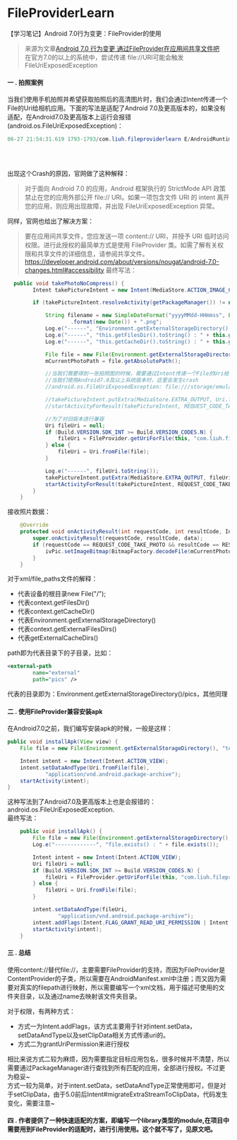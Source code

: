 # FileProviderLearn
【学习笔记】Android 7.0行为变更：FileProvider的使用
>来源为文章[Android 7.0 行为变更 通过FileProvider在应用间共享文件吧](https://blog.csdn.net/lmj623565791/article/details/72859156)<br>
>在官方7.0的以上的系统中，尝试传递 file://URI可能会触发FileUriExposedException
#### 一 . 拍照案例
当我们使用手机拍照并希望获取拍照后的高清图片时，我们会通过Intent传递一个File的Uri给相机应用。下面的写法是适配了Android 7.0及更高版本的，如果没有适配，在Android7.0及更高版本上运行会报错(android.os.FileUriExposedException)：<br>
``` java
06-27 21:54:31.619 1793-1793/com.liuh.fileproviderlearn E/AndroidRuntime: FATAL EXCEPTION: main
                                                                          Process: com.liuh.fileproviderlearn, PID: 1793
                                                                          android.os.FileUriExposedException: file:///storage/emulated/0/20180627-215431.png exposed beyond app through ClipData.Item.getUri()
                                                                          
```
出现这个Crash的原因，官网做了这种解释：
>对于面向 Android 7.0 的应用，Android 框架执行的 StrictMode API 政策禁止在您的应用外部公开 file:// URI。如果一项包含文件 URI 的 intent 离开您的应用，则应用出现故障，并出现 FileUriExposedException 异常。

同样，官网也给出了解决方案：
>要在应用间共享文件，您应发送一项 content:// URI，并授予 URI 临时访问权限。进行此授权的最简单方式是使用 FileProvider 类。如需了解有关权限和共享文件的详细信息，请参阅共享文件。 
https://developer.android.com/about/versions/nougat/android-7.0-changes.html#accessibility
最终写法：<br>
``` java
  public void takePhotoNoCompress() {
        Intent takePictureIntent = new Intent(MediaStore.ACTION_IMAGE_CAPTURE);

        if (takePictureIntent.resolveActivity(getPackageManager()) != null) {

            String filename = new SimpleDateFormat("yyyyMMdd-HHmmss", Locale.CHINA)
                    .format(new Date()) + ".png";
            Log.e("------", "Environment.getExternalStorageDirectory() : " + Environment.getExternalStorageDirectory());
            Log.e("------", "this.getFilesDir().toString() : " + this.getFilesDir().toString());
            Log.e("------", "this.getCacheDir().toString() : " + this.getCacheDir().toString());

            File file = new File(Environment.getExternalStorageDirectory(), filename);
            mCurrentPhotoPath = file.getAbsolutePath();

            //当我们需要得到一张拍照图的时候，需要通过Intent传递一个File的Uri给相机应用
            //当我们使用Android7.0及以上系统版本时，这里会发生crash
            //android.os.FileUriExposedException: file:///storage/emulated/0/20180627-160841.png exposed beyond app through ClipData.Item.getUri()

            //takePictureIntent.putExtra(MediaStore.EXTRA_OUTPUT, Uri.fromFile(file));
            //startActivityForResult(takePictureIntent, REQUEST_CODE_TAKE_PHOTO);

            //为了对旧版本进行兼容
            Uri fileUri = null;
            if (Build.VERSION.SDK_INT >= Build.VERSION_CODES.N) {
                fileUri = FileProvider.getUriForFile(this, "com.liuh.fileproviderlearn.fileprovider", file);
            } else {
                fileUri = Uri.fromFile(file);
            }

            Log.e("------", fileUri.toString());
            takePictureIntent.putExtra(MediaStore.EXTRA_OUTPUT, fileUri);
            startActivityForResult(takePictureIntent, REQUEST_CODE_TAKE_PHOTO);
        }
    }
```
接收照片数据：<br>
``` java
    @Override
    protected void onActivityResult(int requestCode, int resultCode, Intent data) {
        super.onActivityResult(requestCode, resultCode, data);
        if (requestCode == REQUEST_CODE_TAKE_PHOTO && resultCode == RESULT_OK) {
            ivPic.setImageBitmap(BitmapFactory.decodeFile(mCurrentPhotoPath));
        }
    }
```

对于xml/file_paths文件的解释：<br>
* <root-path/> 代表设备的根目录new File("/");
* <files-path/> 代表context.getFilesDir()
* <cache-path/> 代表context.getCacheDir()
* <external-path/> 代表Environment.getExternalStorageDirectory()
* <external-files-path>代表context.getExternalFilesDirs()
* <external-cache-path>代表getExternalCacheDirs()

path即为代表目录下的子目录，比如：
``` xml
<external-path
        name="external"
        path="pics" />
```
代表的目录即为：Environment.getExternalStorageDirectory()/pics，其他同理

#### 二 . 使用FileProvider兼容安装apk
在Android7.0之前，我们编写安装apk的时候，一般是这样：<br>
```java
public void installApk(View view) {
    File file = new File(Environment.getExternalStorageDirectory(), "testandroid7-debug.apk");

    Intent intent = new Intent(Intent.ACTION_VIEW);
    intent.setDataAndType(Uri.fromFile(file),
            "application/vnd.android.package-archive");
    startActivity(intent);
}
```
这种写法到了Android7.0及更高版本上也是会报错的：android.os.FileUriExposedException.<br>
最终写法：<br>
```java
    public void installApk() {
        File file = new File(Environment.getExternalStorageDirectory(), "Nfc.apk");
        Log.e("-------------", "file.exists() : " + file.exists());

        Intent intent = new Intent(Intent.ACTION_VIEW);
        Uri fileUri = null;
        if (Build.VERSION.SDK_INT >= Build.VERSION_CODES.N) {
            fileUri = FileProvider.getUriForFile(this, "com.liuh.fileproviderlearn.fileprovider", file);
        } else {
            fileUri = Uri.fromFile(file);
        }

        intent.setDataAndType(fileUri,
                "application/vnd.android.package-archive");
        intent.addFlags(Intent.FLAG_GRANT_READ_URI_PERMISSION | Intent.FLAG_GRANT_WRITE_URI_PERMISSION);
        startActivity(intent);
    }
```

#### 三 . 总结
使用content://替代file://，主要需要FileProvider的支持，而因为FileProvider是ContentProvider的子类，所以需要在AndroidManifest.xml中注册；而又因为需要对真实的filepath进行映射，所以需要编写一个xml文档，用于描述可使用的文件夹目录，以及通过name去映射该文件夹目录。<br>

对于权限，有两种方式：
* 方式一为Intent.addFlags，该方式主要用于针对intent.setData，setDataAndType以及setClipData相关方式传递uri的。
* 方式二为grantUriPermission来进行授权

相比来说方式二较为麻烦，因为需要指定目标应用包名，很多时候并不清楚，所以需要通过PackageManager进行查找到所有匹配的应用，全部进行授权。不过更为稳妥~<br>
方式一较为简单，对于intent.setData，setDataAndType正常使用即可，但是对于setClipData，由于5.0前后Intent#migrateExtraStreamToClipData，代码发生变化，需要注意~<br>

#### 四 . 作者提供了一种快速适配的方案，即编写一个library类型的module,在项目中需要用到FileProvider的适配时，进行引用使用。这个就不写了，见原文吧。




